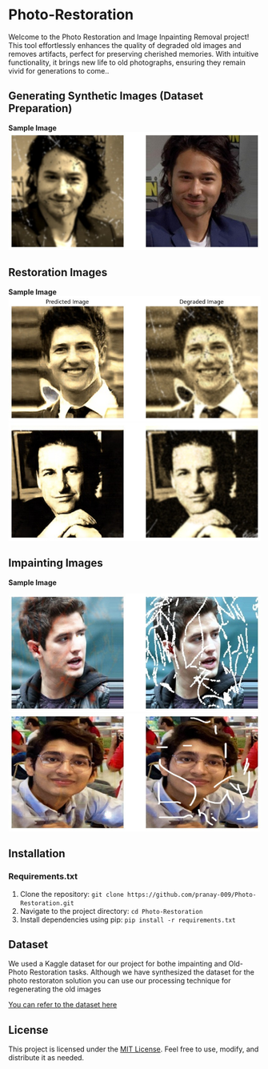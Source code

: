 # Photo-Restoration

Welcome to the Photo Restoration and Image Inpainting Removal project! This tool effortlessly enhances the quality of degraded old images and removes artifacts, perfect for preserving cherished memories. With intuitive functionality, it brings new life to old photographs, ensuring they remain vivid for generations to come..

## Generating Synthetic Images (Dataset Preparation)

**Sample Image** 
![Sample Images](./static/images/4.jpeg)

## Restoration Images

**Sample Image** 
![Sample Image](./static/images/2.jpeg)
![Sample Images](./static/images/3.jpeg) 


## Impainting Images

**Sample Image** 

![Sample Image](./static/images/8.jpeg)
![Sample Images](./static/images/1.jpeg) 

## Installation


### Requirements.txt

1. Clone the repository: `git clone https://github.com/pranay-009/Photo-Restoration.git`
2. Navigate to the project directory: `cd Photo-Restoration`
3. Install dependencies using pip: `pip install -r requirements.txt`

## Dataset
We used a Kaggle dataset for our project for bothe impainting and Old-Photo Restoration tasks. Although we have synthesized the dataset for the photo restoraton solution you can use our processing technique for regenerating the old images 

[You can refer to the dataset here](https://www.kaggle.com/datasets/bharatadhikari/humanface8000)

## License

This project is licensed under the [MIT License](LICENSE). Feel free to use, modify, and distribute it as needed.